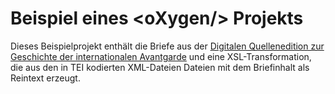 Beispiel eines &lt;oXygen/> Projekts
=

Dieses Beispielprojekt enthält die Briefe aus der [Digitalen Quellenedition zur Geschichte der
internationalen Avantgarde](https://sturm-edition.de/) und eine XSL-Transformation, die aus den in
TEI kodierten XML-Dateien Dateien mit dem Briefinhalt als Reintext erzeugt.
